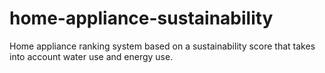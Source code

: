 # home-appliance-sustainability
Home appliance ranking system based on a sustainability score that takes into account water use and energy use.
